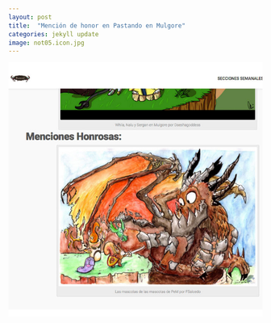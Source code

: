 ```yaml
---
layout: post
title:  "Mención de honor en Pastando en Mulgore"
categories: jekyll update
image: not05.icon.jpg
---
```


![imagen](/img/not05.jpg)

